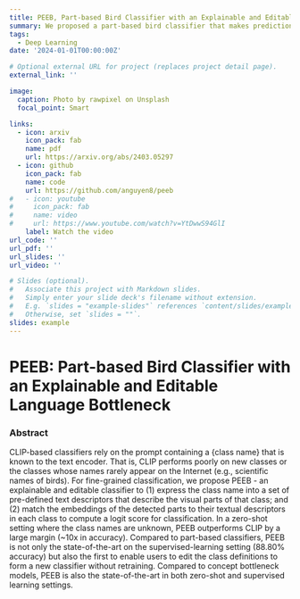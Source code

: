 ```yaml
---
title: PEEB, Part-based Bird Classifier with an Explainable and Editable Language Bottleneck
summary: We proposed a part-based bird classifier that makes predictions based on part-wise descriptions. Our method directly utilizes human-provided descriptions (in this work, from GPT4). It outperforms CLIP and M&V by 10 points in CUB and 28 points in NABirds.
tags:
  - Deep Learning
date: '2024-01-01T00:00:00Z'

# Optional external URL for project (replaces project detail page).
external_link: ''

image:
  caption: Photo by rawpixel on Unsplash
  focal_point: Smart

links:
  - icon: arxiv
    icon_pack: fab
    name: pdf
    url: https://arxiv.org/abs/2403.05297
  - icon: github
    icon_pack: fab
    name: code
    url: https://github.com/anguyen8/peeb
#   - icon: youtube
#     icon_pack: fab
#     name: video
#     url: https://www.youtube.com/watch?v=YtDwwS94GlI
    label: Watch the video
url_code: ''
url_pdf: ''
url_slides: ''
url_video: ''

# Slides (optional).
#   Associate this project with Markdown slides.
#   Simply enter your slide deck's filename without extension.
#   E.g. `slides = "example-slides"` references `content/slides/example-slides.md`.
#   Otherwise, set `slides = ""`.
slides: example
---
```


# PEEB: Part-based Bird Classifier with an Explainable and Editable Language Bottleneck

### Abstract
CLIP-based classifiers rely on the prompt containing a {class name} that is known to the text encoder. That is, CLIP performs poorly on new classes or the classes whose names rarely appear on the Internet (e.g., scientific names of birds). For fine-grained classification, we propose PEEB - an explainable and editable classifier to (1) express the class name into a set of pre-defined text descriptors that describe the visual parts of that class; and (2) match the embeddings of the detected parts to their textual descriptors in each class to compute a logit score for classification. In a zero-shot setting where the class names are unknown, PEEB outperforms CLIP by a large margin (~10x in accuracy). Compared to part-based classifiers, PEEB is not only the state-of-the-art on the supervised-learning setting (88.80% accuracy) but also the first to enable users to edit the class definitions to form a new classifier without retraining. Compared to concept bottleneck models, PEEB is also the state-of-the-art in both zero-shot and supervised learning settings.